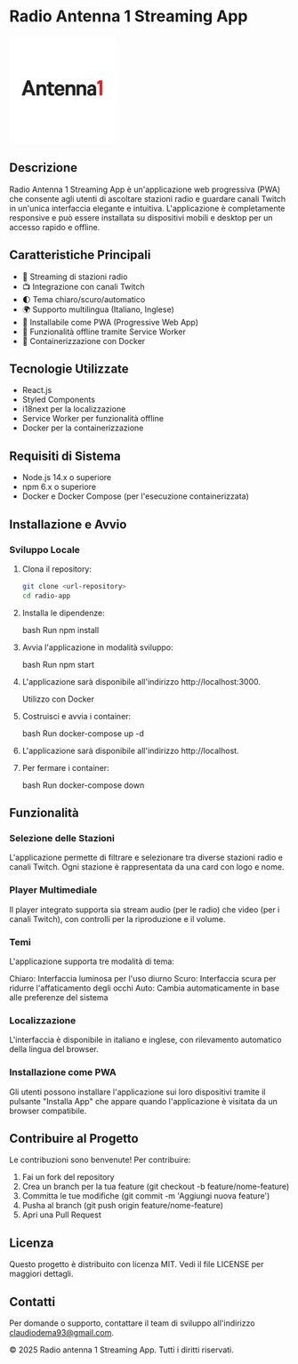 # Radio Antenna 1 Streaming App

![Radio Antenna 1 Streaming App Logo](public/logo192.png)

## Descrizione

Radio Antenna 1 Streaming App è un'applicazione web progressiva (PWA) che consente agli utenti di ascoltare stazioni radio e guardare canali Twitch in un'unica interfaccia elegante e intuitiva. L'applicazione è completamente responsive e può essere installata su dispositivi mobili e desktop per un accesso rapido e offline.

## Caratteristiche Principali

- 🎵 Streaming di stazioni radio
- 📺 Integrazione con canali Twitch
- 🌓 Tema chiaro/scuro/automatico
- 🌍 Supporto multilingua (Italiano, Inglese)
- 📱 Installabile come PWA (Progressive Web App)
- 🔄 Funzionalità offline tramite Service Worker
- 🐳 Containerizzazione con Docker

## Tecnologie Utilizzate

- React.js
- Styled Components
- i18next per la localizzazione
- Service Worker per funzionalità offline
- Docker per la containerizzazione

## Requisiti di Sistema

- Node.js 14.x o superiore
- npm 6.x o superiore
- Docker e Docker Compose (per l'esecuzione containerizzata)

## Installazione e Avvio

### Sviluppo Locale

1. Clona il repository:
   ```bash
   git clone <url-repository>
   cd radio-app
2. Installa le dipendenze:

   bash
   Run
   npm install
3. Avvia l'applicazione in modalità sviluppo:

   bash
   Run
   npm start
4. L'applicazione sarà disponibile all'indirizzo http://localhost:3000.

   Utilizzo con Docker
5. Costruisci e avvia i container:

   bash
   Run
   docker-compose up -d
6. L'applicazione sarà disponibile all'indirizzo http://localhost.

7. Per fermare i container:

   bash
   Run
   docker-compose down
   
## Funzionalità
   ### Selezione delle Stazioni
   L'applicazione permette di filtrare e selezionare tra diverse stazioni radio e canali Twitch. Ogni stazione è rappresentata da una card con logo e nome.

   ### Player Multimediale
   Il player integrato supporta sia stream audio (per le radio) che video (per i canali Twitch), con controlli per la riproduzione e il volume.

   ### Temi
   L'applicazione supporta tre modalità di tema:

   Chiaro: Interfaccia luminosa per l'uso diurno
   Scuro: Interfaccia scura per ridurre l'affaticamento degli occhi
   Auto: Cambia automaticamente in base alle preferenze del sistema
   
   ### Localizzazione
   L'interfaccia è disponibile in italiano e inglese, con rilevamento automatico della lingua del browser.

   ### Installazione come PWA
   Gli utenti possono installare l'applicazione sui loro dispositivi tramite il pulsante "Installa App" che appare quando l'applicazione è visitata da un browser compatibile.

## Contribuire al Progetto
Le contribuzioni sono benvenute! Per contribuire:

1. Fai un fork del repository
2. Crea un branch per la tua feature (git checkout -b feature/nome-feature)
3. Committa le tue modifiche (git commit -m 'Aggiungi nuova feature')
4. Pusha al branch (git push origin feature/nome-feature)
5. Apri una Pull Request

## Licenza
Questo progetto è distribuito con licenza MIT. Vedi il file LICENSE per maggiori dettagli.

## Contatti
Per domande o supporto, contattare il team di sviluppo all'indirizzo claudiodema93@gmail.com.

© 2025 Radio antenna 1 Streaming App. Tutti i diritti riservati.
